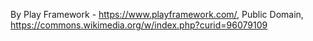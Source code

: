 By Play Framework - https://www.playframework.com/, Public Domain, https://commons.wikimedia.org/w/index.php?curid=96079109
